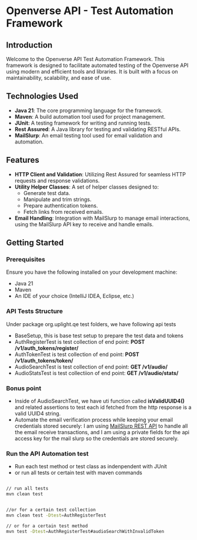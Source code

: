 # Openverse API - Test Automation Framework

## Introduction

Welcome to the Openverse API Test Automation Framework. This framework is designed to facilitate automated testing of the Openverse API using modern and efficient tools and libraries. It is built with a focus on maintainability, scalability, and ease of use. 

## Technologies Used

- **Java 21**: The core programming language for the framework.
- **Maven**: A build automation tool used for project management.
- **JUnit**: A testing framework for writing and running tests.
- **Rest Assured**: A Java library for testing and validating RESTful APIs.
- **MailSlurp**: An email testing tool used for email validation and automation.

## Features

- **HTTP Client and Validation**: Utilizing Rest Assured for seamless HTTP requests and response validations.
- **Utility Helper Classes**: A set of helper classes designed to:
  - Generate test data.
  - Manipulate and trim strings.
  - Prepare authentication tokens.
  - Fetch links from received emails.
- **Email Handling**: Integration with MailSlurp to manage email interactions, using the MailSlurp API key to receive and handle emails.

## Getting Started

### Prerequisites

Ensure you have the following installed on your development machine:
- Java 21
- Maven
- An IDE of your choice (IntelliJ IDEA, Eclipse, etc.)

### API Tests Structure

Under package org.uplight.qe test folders, we have following api tests
- BaseSetup, this is base test setup to prepare the test data and tokens
- AuthRegisterTest is test collection of end point: **POST /v1/auth_tokens/register/**
- AuthTokenTest is test collection of end point: **POST /v1/auth_tokens/token/** 
- AudioSearchTest is test collection of end point: **GET /v1/audio/**
- AudioStatsTest is test collectiion of end point: **GET /v1/audio/stats/**

### Bonus point
- Inside of AudioSearchTest, we have uti function called **isValidUUID4()** and related assertions to test each id fetched from the http response is a valid UUID4 string.
- Automate the email verification process while keeping your email credentials stored securely: I am using [MailSlurp REST API](https://docs.mailslurp.com/api/) to handle all the email receive transactions, and I am using a private fields for the api access key for the mail slurp so the credentials are stored securely.

### Run the API Automation test

- Run each test method or test class as indenpendent with JUnit
- or run all tests or certain test with maven commands
```bash

// run all tests
mvn clean test


//or for a certain test collection
mvn clean test -Dtest=AuthRegisterTest

// or for a certain test method
mvn test -Dtest=AuthRegisterTest#audioSearchWithInvalidToken
